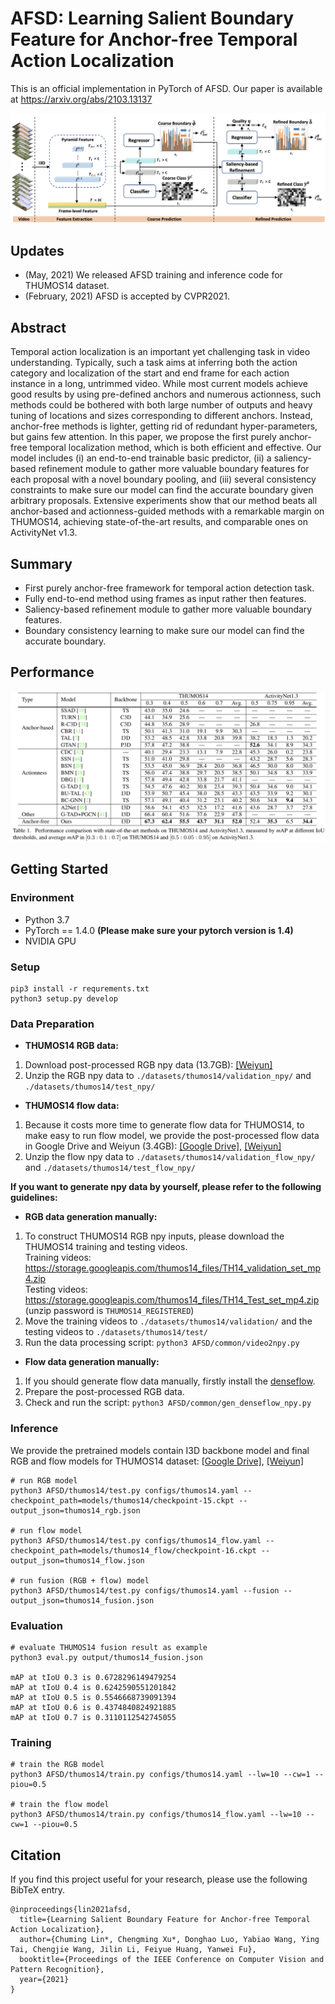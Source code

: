 # AFSD: Learning Salient Boundary Feature for Anchor-free Temporal Action Localization
This is an official implementation in PyTorch of AFSD. Our paper is available at https://arxiv.org/abs/2103.13137


![](figures/framework.png)

## Updates
- (May, 2021) We released AFSD training and inference code for THUMOS14 dataset.
- (February, 2021) AFSD is accepted by CVPR2021.

## Abstract
Temporal action localization is an important yet challenging task in video understanding. Typically, such a task aims at inferring both the action category and localization of the start and end frame for each action instance in a long, untrimmed video.
While most current models achieve good results by using pre-defined anchors and numerous actionness, such methods could be bothered with both large number of outputs and heavy tuning of locations and sizes corresponding to different anchors. Instead, anchor-free methods is lighter, getting rid of redundant hyper-parameters, but gains few attention. In this paper, we propose the first purely anchor-free temporal localization method, which is both efficient and effective. Our model includes (i) an end-to-end trainable basic predictor, 
(ii) a saliency-based refinement module to gather more valuable boundary features for each proposal with a novel boundary pooling, and (iii) several consistency constraints to make sure our model can find the accurate boundary given arbitrary proposals. Extensive experiments show that our method beats all anchor-based and actionness-guided methods with a remarkable margin on THUMOS14, achieving state-of-the-art results, and comparable ones on ActivityNet v1.3.

## Summary
- First purely anchor-free framework for temporal action detection task.
- Fully end-to-end method using frames as input rather then features.
- Saliency-based refinement module to gather more valuable boundary features.
- Boundary consistency learning to make sure our model can find the accurate boundary.

## Performance
![](figures/performance.png)

## Getting Started

### Environment
- Python 3.7
- PyTorch == 1.4.0 **(Please make sure your pytorch version is 1.4)**
- NVIDIA GPU

### Setup
```shell script
pip3 install -r requrements.txt
python3 setup.py develop
```
### Data Preparation
- **THUMOS14 RGB data:**
1. Download post-processed RGB npy data (13.7GB): [\[Weiyun\]](https://share.weiyun.com/bP62lmHj)
2. Unzip the RGB npy data to `./datasets/thumos14/validation_npy/` and `./datasets/thumos14/test_npy/`

- **THUMOS14 flow data:**
1. Because it costs more time to generate flow data for THUMOS14, to make easy to run flow model, we provide the post-processed flow data in Google Drive and Weiyun (3.4GB):
[\[Google Drive\]](https://drive.google.com/file/d/1e-6JX-7nbqKizQLHsi7N_gqtxJ0_FLXV/view?usp=sharing),
[\[Weiyun\]](https://share.weiyun.com/uHtRwrMb)  
2. Unzip the flow npy data to `./datasets/thumos14/validation_flow_npy/` and `./datasets/thumos14/test_flow_npy/`


**If you want to generate npy data by yourself, please refer to the following guidelines:**

- **RGB data generation manually:**
1. To construct THUMOS14 RGB npy inputs, please download the THUMOS14 training and testing videos.  
Training videos: https://storage.googleapis.com/thumos14_files/TH14_validation_set_mp4.zip  
Testing videos: https://storage.googleapis.com/thumos14_files/TH14_Test_set_mp4.zip  
(unzip password is `THUMOS14_REGISTERED`)  
2. Move the training videos to `./datasets/thumos14/validation/` and the testing videos to `./datasets/thumos14/test/`
3. Run the data processing script: `python3 AFSD/common/video2npy.py`

- **Flow data generation manually:**
1. If you should generate flow data manually, firstly install the [denseflow](https://github.com/open-mmlab/denseflow).
2. Prepare the post-processed RGB data.
3. Check and run the script: `python3 AFSD/common/gen_denseflow_npy.py`

### Inference
We provide the pretrained models contain I3D backbone model and final RGB and flow models for THUMOS14 dataset:
[\[Google Drive\]](https://drive.google.com/drive/folders/1IG51-hMHVsmYpRb_53C85ISkpiAHfeVg?usp=sharing),
[\[Weiyun\]](https://share.weiyun.com/ImV5WYil)
```shell script
# run RGB model
python3 AFSD/thumos14/test.py configs/thumos14.yaml --checkpoint_path=models/thumos14/checkpoint-15.ckpt --output_json=thumos14_rgb.json

# run flow model
python3 AFSD/thumos14/test.py configs/thumos14_flow.yaml --checkpoint_path=models/thumos14_flow/checkpoint-16.ckpt --output_json=thumos14_flow.json

# run fusion (RGB + flow) model
python3 AFSD/thumos14/test.py configs/thumos14.yaml --fusion --output_json=thumos14_fusion.json
```

### Evaluation
```shell script
# evaluate THUMOS14 fusion result as example
python3 eval.py output/thumos14_fusion.json

mAP at tIoU 0.3 is 0.6728296149479254
mAP at tIoU 0.4 is 0.6242590551201842
mAP at tIoU 0.5 is 0.5546668739091394
mAP at tIoU 0.6 is 0.4374840824921885
mAP at tIoU 0.7 is 0.3110112542745055
```

### Training
```shell script
# train the RGB model
python3 AFSD/thumos14/train.py configs/thumos14.yaml --lw=10 --cw=1 --piou=0.5

# train the flow model
python3 AFSD/thumos14/train.py configs/thumos14_flow.yaml --lw=10 --cw=1 --piou=0.5
```
### 

## Citation
If you find this project useful for your research, please use the following BibTeX entry.
```
@inproceedings{lin2021afsd,
  title={Learning Salient Boundary Feature for Anchor-free Temporal Action Localization},
  author={Chuming Lin*, Chengming Xu*, Donghao Luo, Yabiao Wang, Ying Tai, Chengjie Wang, Jilin Li, Feiyue Huang, Yanwei Fu},
  booktitle={Proceedings of the IEEE Conference on Computer Vision and Pattern Recognition},
  year={2021}
}
```
